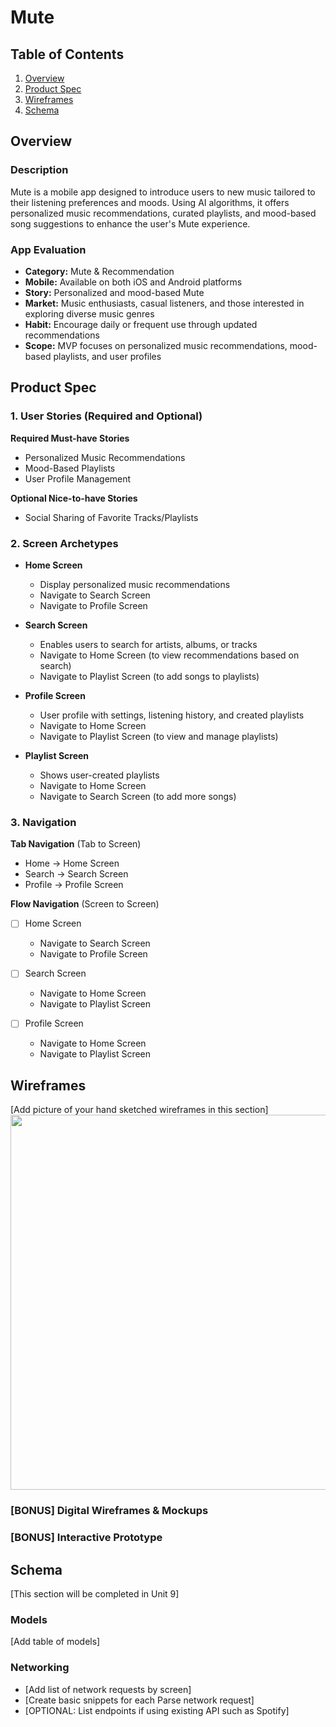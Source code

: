 # Mute

## Table of Contents

1. [Overview](#Overview)
2. [Product Spec](#Product-Spec)
3. [Wireframes](#Wireframes)
4. [Schema](#Schema)

## Overview

### Description

Mute is a mobile app designed to introduce users to new music tailored to their listening preferences and moods. Using AI algorithms, it offers personalized music recommendations, curated playlists, and mood-based song suggestions to enhance the user's Mute experience.

### App Evaluation

- **Category:** Mute & Recommendation
- **Mobile:** Available on both iOS and Android platforms
- **Story:** Personalized and mood-based Mute
- **Market:** Music enthusiasts, casual listeners, and those interested in exploring diverse music genres
- **Habit:** Encourage daily or frequent use through updated recommendations
- **Scope:** MVP focuses on personalized music recommendations, mood-based playlists, and user profiles

## Product Spec

### 1. User Stories (Required and Optional)

**Required Must-have Stories**

* Personalized Music Recommendations
* Mood-Based Playlists
* User Profile Management

**Optional Nice-to-have Stories**

* Social Sharing of Favorite Tracks/Playlists

### 2. Screen Archetypes

- **Home Screen**
  * Display personalized music recommendations
  * Navigate to Search Screen
  * Navigate to Profile Screen

- **Search Screen**
  * Enables users to search for artists, albums, or tracks
  * Navigate to Home Screen (to view recommendations based on search)
  * Navigate to Playlist Screen (to add songs to playlists)

- **Profile Screen**
  * User profile with settings, listening history, and created playlists
  * Navigate to Home Screen
  * Navigate to Playlist Screen (to view and manage playlists)

- **Playlist Screen**
  * Shows user-created playlists
  * Navigate to Home Screen
  * Navigate to Search Screen (to add more songs)

### 3. Navigation

**Tab Navigation** (Tab to Screen)

* Home -> Home Screen
* Search -> Search Screen
* Profile -> Profile Screen

**Flow Navigation** (Screen to Screen)

- [ ] Home Screen
  * Navigate to Search Screen
  * Navigate to Profile Screen
  
- [ ] Search Screen
  * Navigate to Home Screen
  * Navigate to Playlist Screen
  
- [ ] Profile Screen
  * Navigate to Home Screen
  * Navigate to Playlist Screen

## Wireframes

[Add picture of your hand sketched wireframes in this section]
<img src="YOUR_WIREFRAME_IMAGE_URL" width=600>

### [BONUS] Digital Wireframes & Mockups

### [BONUS] Interactive Prototype

## Schema 

[This section will be completed in Unit 9]

### Models

[Add table of models]

### Networking

- [Add list of network requests by screen]
- [Create basic snippets for each Parse network request]
- [OPTIONAL: List endpoints if using existing API such as Spotify]
